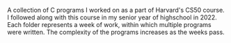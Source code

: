 A collection of C programs I worked on as a part of Harvard's CS50 course.
I followed along with this course in my senior year of highschool in 2022.
Each folder represents a week of work, within which multiple programs were written. The complexity of the programs increases as the weeks pass.
